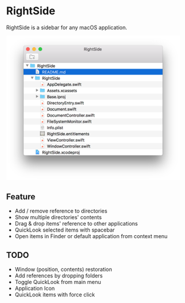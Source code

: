 # RightSide

RightSide is a sidebar for any macOS application.

<img src="screenshot.png" width="467">

## Feature

- Add / remove reference to directories
- Show multiple directories' contents
- Drag & drop items' reference to other applications
- QuickLook selected items with spacebar
- Open items in Finder or default application from context menu

## TODO

- Window (position, contents) restoration
- Add references by dropping folders
- Toggle QuickLook from main menu
- Application Icon
- QuickLook items with force click
